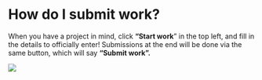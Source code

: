 # How do I submit work?

When you have a project in mind, click **“Start work**” in the top left, and fill in the details to officially enter! Submissions at the end will be done via the same button, which will say **“Submit work”.**

![](https://hf-files-oregon.s3.amazonaws.com/hdpgitcoin_kb_attachments/2021/07-01/d33a43c4-dac3-497d-925c-fdc0e3138d9f/Screen_Shot\_2021-06-28\_at\_2.55.40\_PM.png)
